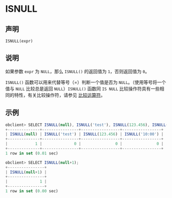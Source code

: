 ISNULL 
===========================



声明 
-----------------------

```unknow
ISNULL(expr)
```



说明 
-----------------------

如果参数 `expr` 为 `NULL`，那么 `ISNULL()` 的返回值为 `1`，否则返回值为 `0`。

`ISNULL()` 函数可以用来代替等号（=）判断一个值是否为 `NULL`。（使用等号将一个值与 `NULL` 比较总是返回 `NULL`）`ISNULL()` 函数同 `IS NULL` 比较操作符具有一些相同的特性，有关比较操作符，请参见 [比较运算符](../../../../11.sql-reference-en/2.operators/3.comparison-operators.md)。

示例 
-----------------------

```javascript
obclient> SELECT ISNULL(null), ISNULL('test'), ISNULL(123.456), ISNULL('10:00');
+--------------+----------------+-----------------+-----------------+
| ISNULL(null) | ISNULL('test') | ISNULL(123.456) | ISNULL('10:00') |
+--------------+----------------+-----------------+-----------------+
|            1 |              0 |               0 |               0 |
+--------------+----------------+-----------------+-----------------+
1 row in set (0.01 sec)

obclient> SELECT ISNULL(null+1);
+----------------+
| ISNULL(null+1) |
+----------------+
|              1 |
+----------------+
1 row in set (0.00 sec)
```


